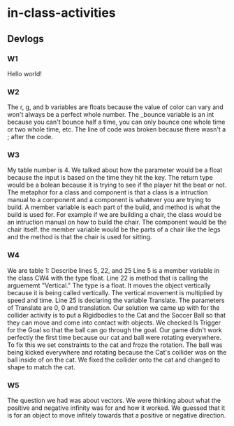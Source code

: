 # in-class-activities
## Devlogs

### W1
Hello world!

### W2
The r, g, and b variables are floats because the value of color can vary and won't always be a perfect whole number. 
The _bounce variable is an int because you can't bounce half a time, you can only bounce one whole time or two whole time, etc. 
The line of code was broken because there wasn't a ; after the code.

### W3
My table number is 4. We talked about how the parameter would be a float because the input is based on the time they hit the key. 
The return type would be a bolean because it is trying to see if the player hit the beat or not.
The metaphor for a class and component is that a class is a intruction manual to a component and a component is whatever you are trying to build. A member variable is each part of the build, and method is what the build is used for. For example if we are building a chair, the class would be an intruction manual on how to build the chair. The component would be the chair itself. the member variable would be the parts of a chair like the legs and the method is that the chair is used for sitting. 

### W4
We are table 1: Describe lines 5, 22, and 25
Line 5 is a member variable in the class CW4 with the type float.
Line 22 is method that is calling the arguememt "Vertical." The type is a float. It moves the object vertically because it is being called vertically. The vertical movement is multiplied by speed and time. 
Line 25 is declaring the variable Translate. The parameters of Translate are 0, 0 and translation.
Our solution we came up with for the collider activity is to put a Rigidbodies to the Cat and the Soccer Ball so that they can move and come into contact with objects. 
We checked Is Trigger for the Goal so that the ball can go through the goal. 
Our game didn't work perfectly the first time because our cat and ball were rotating everywhere. To fix this we set constraints to the cat and froze the rotation. The ball was being kicked everywhere and rotating because the Cat's collider was on the ball inside of on the cat. We fixed the collider onto the cat and changed to shape to match the cat. 

### W5 
The question we had was about vectors. We were thinking about what the positive and negative infinity was for and how it worked. We guessed that it is for an object to move infitely towards that a positive or negative direction. 